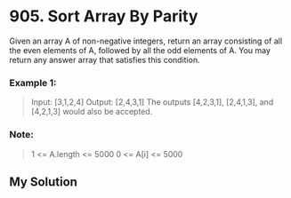 # 905. Sort Array By Parity

Given an array A of non-negative integers, return an array consisting of all the even elements of A, followed by all the odd elements of A.
You may return any answer array that satisfies this condition.

### Example 1:

> Input: [3,1,2,4]
> Output: [2,4,3,1]
> The outputs [4,2,3,1], [2,4,1,3], and [4,2,1,3] would also be accepted.
 
### Note:

> 1 <= A.length <= 5000
> 0 <= A[i] <= 5000

## My Solution